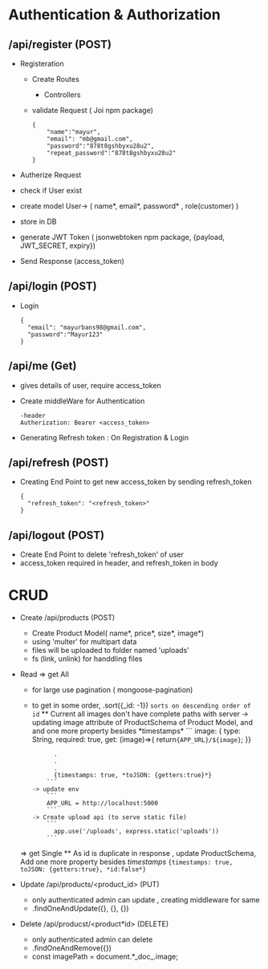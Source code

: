 # Authentication & Authorization

## /api/register (POST)

- Registeration

  - Create Routes
    - Controllers
  - validate Request ( Joi npm package)

    ```
    {
        "name":"mayur",
        "email": "mb@gmail.com",
        "password":"878t8gshbyxu28u2",
        "repeat_password":"878t8gshbyxu28u2"
    }
    ```

- Autherize Request
- check if User exist
- create model
  User-> ( name*, email*, password\* , role(customer) )
- store in DB
- generate JWT Token ( jsonwebtoken npm package, {payload, JWT_SECRET, expiry})
- Send Response (access_token)

## /api/login (POST)

- Login
  ```
  {
    "email": "mayurbans98@gmail.com",
    "password":"Mayur123"
  }
  ```

## /api/me (Get)

- gives details of user, require access_token
- Create middleWare for Authentication

  ```
  -header
  Autherization: Bearer <access_token>
  ```

- Generating Refresh token
  : On Registration & Login

## /api/refresh (POST)

- Creating End Point to get new access_token by sending refresh_token

  ```
  {
    "refresh_token": "<refresh_token>"
  }
  ```

## /api/logout (POST)

- Create End Point to delete 'refresh_token' of user
- access_token required in header, and refresh_token in body

# CRUD

- Create /api/products (POST)

  - Create Product Model( name*, price*, size*, image*)
  - using 'multer' for multipart data
  - files will be uploaded to folder named 'uploads'
  - fs (link, unlink) for handdling files

- Read
  => get All

  - for large use pagination ( mongoose-pagination)
  - to get in some order, .sort({\_id: -1})
    `sorts on descending order of id` \** Current all images don't have complete paths with server
    -> updating image attribute of ProductSchema of Product Model, and and one more property besides *timestamps\*
    ``` image: { type: String, required: true, get: (image)=>{ return`{APP_URL}/${image}`;
    }}

              .
              .
              .
              {timestamps: true, *toJSON: {getters:true}*}
            ```
        -> update env
            ```
            APP_URL = http://localhost:5000
            ```
        -> Create upload api (to serve static file)
            ```
              app.use('/uploads', express.static('uploads'))
            ```

  => get Single
  \*\* As id is duplicate in response , update ProductSchema, Add one more property besides _timestamps_
  `{timestamps: true, toJSON: {getters:true}, *id:false*}`

- Update /api/products/<product_id> (PUT)

  - only authenticated admin can update , creating middleware for same
  - .findOneAndUpdate({}, {}, {})

- Delete /api/producst/<product\*id> (DELETE)
  - only authenticated admin can delete
  - .findOneAndRemove({})
  - const imagePath = document.\*\_doc\_.image;
